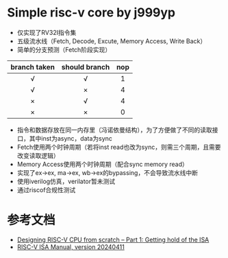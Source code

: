 # Simple risc-v core by j999yp
- 仅实现了RV32I指令集
- 五级流水线（Fetch, Decode, Excute, Memory Access, Write Back）
- 简单的分支预测（Fetch阶段实现）

|branch taken|should branch|nop|
|:-:|:-:|:-:|
|√|√|1|
|√|×|4|
|×|√|4|
|×|×|0|

- 指令和数据存放在同一内存里（冯诺依曼结构），为了方便做了不同的读取接口，其中inst为async，data为sync
- Fetch使用两个时钟周期（若将inst read也改为sync，则需三个周期，且需要改变读取逻辑）
- Memory Access使用两个时钟周期（配合sync memory read）
- 实现了ex->ex, ma->ex, wb->ex的bypassing，不会导致流水线中断
- 使用iverilog仿真，verilator暂未测试
- 通过riscof合规性测试

# 参考文档
- [Designing RISC-V CPU from scratch – Part 1: Getting hold of the ISA](https://chipmunklogic.com/digital-logic-design/designing-pequeno-risc-v-cpu-from-scratch-part-1-getting-hold-of-the-isa/)
- [RISC-V ISA Manual, version 20240411](https://github.com/riscv/riscv-isa-manual/releases/tag/20240411)

